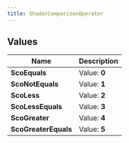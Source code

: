 ```yaml
---
title: ShaderComparisonOperator
---
```


## Values

| Name | Description |
| ---- | ----------- |
| **ScoEquals** | Value: **0** |
| **ScoNotEquals** | Value: **1** |
| **ScoLess** | Value: **2** |
| **ScoLessEquals** | Value: **3** |
| **ScoGreater** | Value: **4** |
| **ScoGreaterEquals** | Value: **5** |

